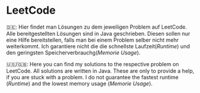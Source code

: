 # LeetCode

🇩🇪: Hier findet man Lösungen zu dem jeweiligen Problem auf LeetCode. Alle bereitgestellten Lösungen sind in Java geschrieben. Diesen sollen nur eine Hilfe bereitstellen, falls man bei einem Problem selber nicht mehr weiterkommt. Ich garantiere nicht die die schnellste Laufzeit(*Runtime*) und den geringsten Speicherverbrauchg(*Memorie Usage*).


🇺🇸/🇬🇧: Here you can find my solutions to the respective problem on LeetCode. All solutions are written in Java. These are only to provide a help, if you are stuck with a problem. I do not guarantee the fastest runtime (*Runtime*) and the lowest memory usage (*Memorie Usage*).
